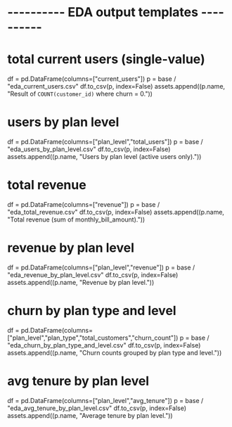# ---------- EDA output templates ----------
# total current users (single-value)
df = pd.DataFrame(columns=["current_users"])
p = base / "eda_current_users.csv"
df.to_csv(p, index=False)
assets.append((p.name, "Result of `COUNT(customer_id)` where churn = 0."))

# users by plan level
df = pd.DataFrame(columns=["plan_level","total_users"])
p = base / "eda_users_by_plan_level.csv"
df.to_csv(p, index=False)
assets.append((p.name, "Users by plan level (active users only)."))

# total revenue
df = pd.DataFrame(columns=["revenue"])
p = base / "eda_total_revenue.csv"
df.to_csv(p, index=False)
assets.append((p.name, "Total revenue (sum of monthly_bill_amount)."))

# revenue by plan level
df = pd.DataFrame(columns=["plan_level","revenue"])
p = base / "eda_revenue_by_plan_level.csv"
df.to_csv(p, index=False)
assets.append((p.name, "Revenue by plan level."))

# churn by plan type and level
df = pd.DataFrame(columns=["plan_level","plan_type","total_customers","churn_count"])
p = base / "eda_churn_by_plan_type_and_level.csv"
df.to_csv(p, index=False)
assets.append((p.name, "Churn counts grouped by plan type and level."))

# avg tenure by plan level
df = pd.DataFrame(columns=["plan_level","avg_tenure"])
p = base / "eda_avg_tenure_by_plan_level.csv"
df.to_csv(p, index=False)
assets.append((p.name, "Average tenure by plan level."))

